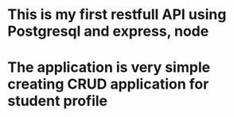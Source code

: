 # This is my first restfull API using Postgresql and express, node

# The application is very simple creating CRUD application for student profile
